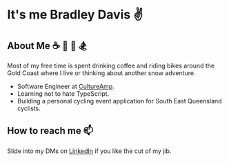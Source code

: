 # It's me Bradley Davis :v: 

## About Me :coffee: :mountain_bicyclist: :bicyclist: :snowboarder:
Most of my free time is spent drinking coffee and riding bikes around the Gold Coast where I live or thinking about another snow adventure.

- Software Engineer at [CultureAmp](https://www.cultureamp.com/).
- Learning not to hate TypeScript.
- Building a personal cycling event application for South East Queensland cyclists.

## How to reach me :mailbox:
Slide into my DMs on [LinkedIn](https://www.linkedin.com/in/bradleyjdavis) if you like the cut of my jib.


<!--
**Bradley-D/Bradley-D** is a ✨ _special_ ✨ repository because its `README.md` (this file) appears on your GitHub profile.

Here are some ideas to get you started:

- 🔭 I’m currently working on ...
- 🌱 I’m currently learning ...
- 👯 I’m looking to collaborate on ...
- 🤔 I’m looking for help with ...
- 💬 Ask me about ...
- 📫 How to reach me: ...
- 😄 Pronouns: ...
- ⚡ Fun fact: ...
-->
